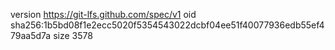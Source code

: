 version https://git-lfs.github.com/spec/v1
oid sha256:1b5bd08f1e2ecc5020f5354543022dcbf04ee51f40077936edb55ef479aa5d7a
size 3578
